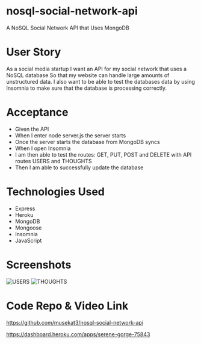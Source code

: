 # nosql-social-network-api
A NoSQL Social Network API that Uses MongoDB 

# User Story 
As a social media startup
I want an API for my social network that uses a NoSQL database
So that my website can handle large amounts of unstructured data. I also want to be able to test the databases data by using Insomnia to make sure that the database is processing correctly.

# Acceptance 
- Given the API 
- When I enter node server.js the server starts
- Once the server starts the database from MongoDB syncs
- When I open Insomnia
- I am then able to test the routes: GET, PUT, POST and DELETE with API routes USERS and THOUGHTS 
- Then I am able to successfully update the database 

# Technologies Used 
- Express
- Heroku
- MongoDB
- Mongoose 
- Insomnia
- JavaScript 

# Screenshots
![USERS](https://github.com/musekat3/nosql-social-network-api/assets/131501260/2050f81d-baf9-4fe1-a3ac-fc69c18412ca)
![THOUGHTS](https://github.com/musekat3/nosql-social-network-api/assets/131501260/f27d901d-1424-4a45-aaf4-d80dac4e3ada)

# Code Repo & Video Link
https://github.com/musekat3/nosql-social-network-api

https://dashboard.heroku.com/apps/serene-gorge-75843




